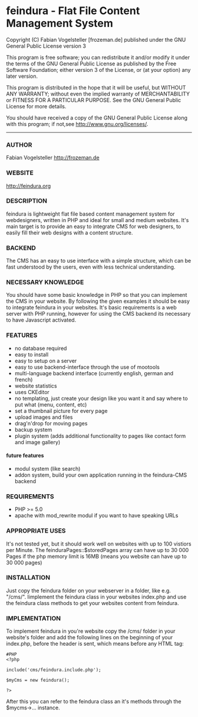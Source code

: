 feindura - Flat File Content Management System
==============================================
Copyright (C) Fabian Vogelsteller [frozeman.de]
published under the GNU General Public License version 3

This program is free software;
you can redistribute it and/or modify it under the terms of the GNU General Public License as published by
the Free Software Foundation; either version 3 of the License, or (at your option) any later version.

This program is distributed in the hope that it will be useful, but WITHOUT ANY WARRANTY;
without even the implied warranty of MERCHANTABILITY or FITNESS FOR A PARTICULAR PURPOSE.
See the GNU General Public License for more details.

You should have received a copy of the GNU General Public License along with this program;
if not,see <http://www.gnu.org/licenses/>.
_____________________________________________

### AUTHOR
Fabian Vogelsteller <http://frozeman.de>

### WEBSITE
<http://feindura.org>

### DESCRIPTION
feindura is lightweight flat file based content management system for webdesigners, written in PHP and ideal for small and medium websites.
It's main target is to provide an easy to integrate CMS for web designers, to easily fill their web designs with a content structure.

### BACKEND
The CMS has an easy to use interface with a simple structure, which can be fast understood by the users, even with less technical understanding.

### NECESSARY KNOWLEDGE
You should have some basic knowledge in PHP so that you can implement the CMS in your website. By following the given examples it should be easy to integrate feindura in your websites.
It's basic requirements is a web server with PHP running, however for using the CMS backend its necessary to have Javascript activated.

### FEATURES
* no database required
* easy to install
* easy to setup on a server
* easy to use backend-interface through the use of mootools
* multi-language backend interface (currently english, german and french)
* website statistics
* uses CKEditor
* no templating, just create your design like you want it and say where to put what (menu, content, etc)
* set a thumbnail picture for every page
* upload images and files
* drag'n'drop for moving pages
* backup system
* plugin system (adds additional functionality to pages like contact form and image gallery)

#### future features
* modul system (like search)
* addon system, build your own application running in the feindura-CMS backend
 
### REQUIREMENTS
* PHP >= 5.0
* apache with mod_rewrite modul if you want to have speaking URLs

### APPROPRIATE USES  
It's not tested yet, but it should work well on websites with up to 100 vistiors per Minute.
The feinduraPages::$storedPages array can have up to 30 000 Pages if the php memory limit is 16MB (means you website can have up to 30 000 pages)
  
### INSTALLATION
Just copy the feindura folder on your webserver in a folder, like e.g. "/cms/".
Iimplement the feindura class in your websites index.php and use the feindura class methods to get your websites content from feindura.

### IMPLEMENTATION
To implement feindura in you're website copy the /cms/ folder in your website's folder and add the following lines on the beginning of your index.php,
before the header is sent, which means before any HTML tag:

    #PHP
    <?php

    include('cms/feindura.include.php');
    
    $myCms = new feindura();
    
    ?>
    
After this you can refer to the feindura class an it's methods through the $mycms->... instance.